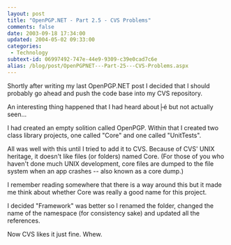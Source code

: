```yaml
---
layout: post
title: "OpenPGP.NET - Part 2.5 - CVS Problems"
comments: false
date: 2003-09-18 17:34:00
updated: 2004-05-02 09:33:00
categories:
 - Technology
subtext-id: 06997492-747e-44e9-9309-c39e0cad7c6e
alias: /blog/post/OpenPGPNET---Part-25---CVS-Problems.aspx
---
```



Shortly after writing my last OpenPGP.NET post I decided that I should probably go ahead and push the code base into my CVS repository.

An interesting thing happened that I had heard about├é but not actually seen...

I had created an empty solition called OpenPGP. Within that I created two class library projects, one called "Core" and one called "UnitTests".

All was well with this until I tried to add it to CVS. Because of CVS' UNIX heritage, it doesn't like files (or folders) named Core. (For those of you who haven't done much UNIX development, core files are dumped to the file system when an app crashes -- also known as a core dump.)

I remember reading somewhere that there is a way around this but it made me think about whether Core was really a good name for this project. 

I decided "Framework" was better so I renamed the folder, changed the name of the namespace (for consistency sake) and updated all the references.

Now CVS likes it just fine. Whew.
